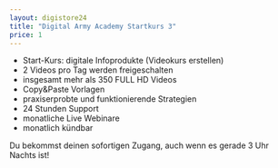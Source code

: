 ```yaml
---
layout: digistore24
title: "Digital Army Academy Startkurs 3"
price: 1
---
```

<ul><li>Start-Kurs: digitale Infoprodukte (Videokurs erstellen)</li>
<li>2 Videos pro Tag werden freigeschalten</li>
<li>insgesamt mehr als 350 FULL HD Videos</li>
<li>Copy&amp;Paste Vorlagen</li>
<li>praxiserprobte und funktionierende Strategien</li>
<li>24 Stunden Support</li>
<li>monatliche Live Webinare</li>
<li>monatlich k&#xFC;ndbar</li>
</ul><p>Du bekommst deinen sofortigen Zugang, auch wenn es gerade 3 Uhr Nachts ist!</p>